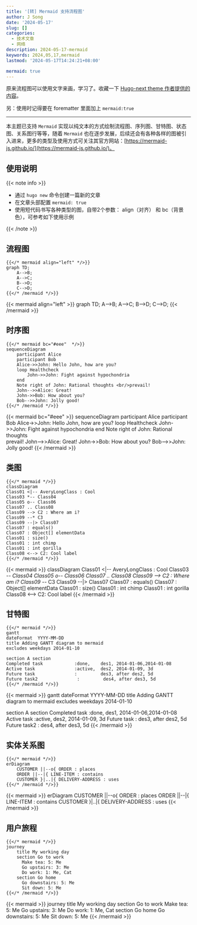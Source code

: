 ```yaml
---
title: '[转] Mermaid 支持流程图'
author: J Song
date: '2024-05-17'
slug: []
categories:
  - 技术文章
  - 网络
description: 2024-05-17-mermaid
keywords: 2024,05,17,mermaid
lastmod: '2024-05-17T14:24:21+08:00'

mermaid: true
---
```


原来流程图可以使用文字来画，学习了。收藏一下 [Hugo-next theme 作者提供的内容](https://hugo-next.eu.org)。

另：使用时记得要在 forematter 里面加上 `mermaid:true`

---

本主题已支持 `Mermaid` 实现以纯文本的方式绘制流程图、序列图、甘特图、状态图、关系图行等等，随着 `Mermaid` 也在逐步发展，后续还会有各种各样的图被引入进来，更多的类型及使用方式可关注其官方网站：[https://mermaid-js.github.io/](https://mermaid-js.github.io/)。

<!--more-->

## 使用说明

{{< note info >}}

- 通过 `hugo new` 命令创建一篇新的文章
- 在文章头部配置 `mermaid: true`
- 使用短代码书写各种类型的图，自带2个参数： align（对齐） 和 bc（背景色），可参考如下使用示例

{{< /note >}}

## 流程图

```shell
{{</* mermaid align="left" */>}}
graph TD;
    A-->B;
    A-->C;
    B-->D;
    C-->D;
{{</* /mermaid */>}}
```

{{< mermaid align="left" >}}
graph TD;
    A-->B;
    A-->C;
    B-->D;
    C-->D;
{{< /mermaid >}}

## 时序图

```shell
{{</* mermaid bc="#eee"  */>}}
sequenceDiagram
    participant Alice
    participant Bob
    Alice->>John: Hello John, how are you?
    loop Healthcheck
        John->>John: Fight against hypochondria
    end
    Note right of John: Rational thoughts <br/>prevail!
    John-->>Alice: Great!
    John->>Bob: How about you?
    Bob-->>John: Jolly good!
{{</* /mermaid */>}}
```

{{< mermaid bc="#eee" >}}
sequenceDiagram
    participant Alice
    participant Bob
    Alice->>John: Hello John, how are you?
    loop Healthcheck
        John->>John: Fight against hypochondria
    end
    Note right of John: Rational thoughts <br/>prevail!
    John-->>Alice: Great!
    John->>Bob: How about you?
    Bob-->>John: Jolly good!
{{< /mermaid >}}

## 类图

```shell
{{</* mermaid */>}}
classDiagram
Class01 <|-- AveryLongClass : Cool
Class03 *-- Class04
Class05 o-- Class06
Class07 .. Class08
Class09 --> C2 : Where am i?
Class09 --* C3
Class09 --|> Class07
Class07 : equals()
Class07 : Object[] elementData
Class01 : size()
Class01 : int chimp
Class01 : int gorilla
Class08 <--> C2: Cool label
{{</* /mermaid */>}}
```
{{< mermaid >}}
classDiagram
Class01 <|-- AveryLongClass : Cool
Class03 *-- Class04
Class05 o-- Class06
Class07 .. Class08
Class09 --> C2 : Where am i?
Class09 --* C3
Class09 --|> Class07
Class07 : equals()
Class07 : Object[] elementData
Class01 : size()
Class01 : int chimp
Class01 : int gorilla
Class08 <--> C2: Cool label
{{< /mermaid >}}

## 甘特图

```shell
{{</* mermaid */>}}
gantt
dateFormat  YYYY-MM-DD
title Adding GANTT diagram to mermaid
excludes weekdays 2014-01-10

section A section
Completed task            :done,    des1, 2014-01-06,2014-01-08
Active task               :active,  des2, 2014-01-09, 3d
Future task               :         des3, after des2, 5d
Future task2               :         des4, after des3, 5d
{{</* /mermaid */>}}
```
{{< mermaid >}}
gantt
dateFormat  YYYY-MM-DD
title Adding GANTT diagram to mermaid
excludes weekdays 2014-01-10

section A section
Completed task            :done,    des1, 2014-01-06,2014-01-08
Active task               :active,  des2, 2014-01-09, 3d
Future task               :         des3, after des2, 5d
Future task2               :         des4, after des3, 5d
{{< /mermaid >}}

## 实体关系图

```shell
{{</* mermaid */>}}
erDiagram
    CUSTOMER ||--o{ ORDER : places
    ORDER ||--|{ LINE-ITEM : contains
    CUSTOMER }|..|{ DELIVERY-ADDRESS : uses
{{</* /mermaid */>}}
```
{{< mermaid >}}
erDiagram
    CUSTOMER ||--o{ ORDER : places
    ORDER ||--|{ LINE-ITEM : contains
    CUSTOMER }|..|{ DELIVERY-ADDRESS : uses
{{< /mermaid >}}

## 用户旅程

```shell
{{</* mermaid */>}}
journey
    title My working day
    section Go to work
      Make tea: 5: Me
      Go upstairs: 3: Me
      Do work: 1: Me, Cat
    section Go home
      Go downstairs: 5: Me
      Sit down: 5: Me
{{</* /mermaid */>}}
```
{{< mermaid >}}
journey
    title My working day
    section Go to work
      Make tea: 5: Me
      Go upstairs: 3: Me
      Do work: 1: Me, Cat
    section Go home
      Go downstairs: 5: Me
      Sit down: 5: Me
{{< /mermaid >}}



